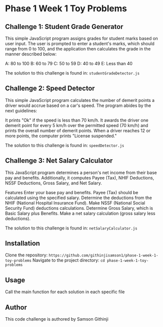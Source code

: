 # Phase 1 Week 1 Toy Problems

## Challenge 1: Student Grade Generator

This simple JavaScript program assigns grades for student marks based on user input. The user is prompted to enter a student's marks, which should range from 0 to 100, and the application then calculates the grade in the manner described below:

A: 80 to 100
B: 60 to 79
C: 50 to 59
D: 40 to 49
E: Less than 40

The solution to this challenge is found in: `studentGradeDetector.js`

## Challenge 2: Speed Detector

This simple JavaScript program calculates the number of demerit points a driver would accrue based on a car's speed. The program abides by the next guidelines:

It prints "Ok" if the speed is less than 70 km/h.
It awards the driver one demerit point for every 5 km/h over the permitted speed (70 km/h) and prints the overall number of demerit points.
When a driver reaches 12 or more points, the computer prints "License suspended."

The solution to this challenge is found in: `speedDetector.js`

## Challenge 3: Net Salary Calculator

This JavaScript program determines a person's net income from their base pay and benefits. Additionally, it computes Payee (Tax), NHIF Deductions, NSSF Deductions, Gross Salary, and Net Salary.

Features
Enter your base pay and benefits.
Payee (Tax) should be calculated using the specified salary.
Determine the deductions from the NHIF (National Hospital Insurance Fund).
Make NSSF (National Social Security Fund) deductions calculations.
Determine Gross Salary, which is Basic Salary plus Benefits.
Make a net salary calculation (gross salary less deductions).

The solution to this challenge is found in: `netSalaryCalculator.js`

## Installation

Clone the repository: `https://github.com/githinjisamson1/phase-1-week-1-toy-problems`
Navigate to the project directory: `cd phase-1-week-1-toy-problems`

## Usage

Call the main function for each solution in each specific file

## Author

This code challenge is authored by Samson Githinji
